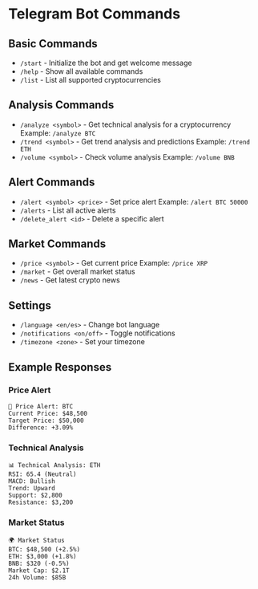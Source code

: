 # Telegram Bot Commands

## Basic Commands
- `/start` - Initialize the bot and get welcome message
- `/help` - Show all available commands
- `/list` - List all supported cryptocurrencies

## Analysis Commands
- `/analyze <symbol>` - Get technical analysis for a cryptocurrency
  Example: `/analyze BTC`
- `/trend <symbol>` - Get trend analysis and predictions
  Example: `/trend ETH`
- `/volume <symbol>` - Check volume analysis
  Example: `/volume BNB`

## Alert Commands
- `/alert <symbol> <price>` - Set price alert
  Example: `/alert BTC 50000`
- `/alerts` - List all active alerts
- `/delete_alert <id>` - Delete a specific alert

## Market Commands
- `/price <symbol>` - Get current price
  Example: `/price XRP`
- `/market` - Get overall market status
- `/news` - Get latest crypto news

## Settings
- `/language <en/es>` - Change bot language
- `/notifications <on/off>` - Toggle notifications
- `/timezone <zone>` - Set your timezone

## Example Responses

### Price Alert
```
🚨 Price Alert: BTC
Current Price: $48,500
Target Price: $50,000
Difference: +3.09%
```

### Technical Analysis
```
📊 Technical Analysis: ETH
RSI: 65.4 (Neutral)
MACD: Bullish
Trend: Upward
Support: $2,800
Resistance: $3,200
```

### Market Status
```
🌍 Market Status
BTC: $48,500 (+2.5%)
ETH: $3,000 (+1.8%)
BNB: $320 (-0.5%)
Market Cap: $2.1T
24h Volume: $85B
``` 